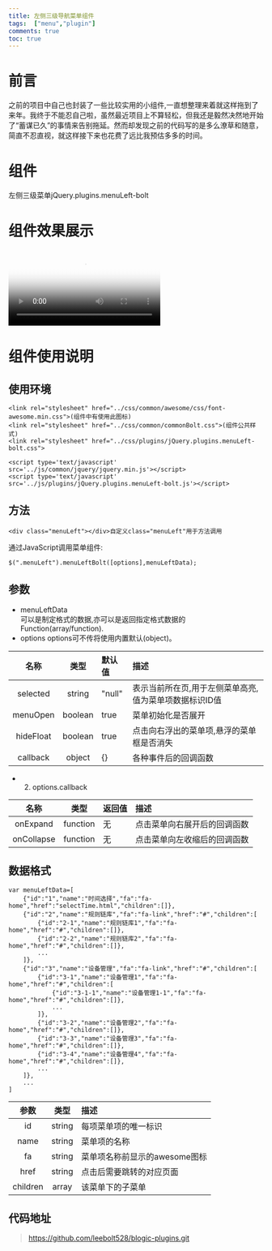 ```yaml
---
title: 左侧三级导航菜单组件
tags:  ["menu","plugin"]
comments: true
toc: true
---
```

# 前言
之前的项目中自己也封装了一些比较实用的小组件,一直想整理来着就这样拖到了来年。我终于不能忍自己啦，虽然最近项目上不算轻松，但我还是毅然决然地开始了“蓄谋已久”的事情来告别拖延。然而却发现之前的代码写的是多么潦草和随意，简直不忍直视，就这样接下来也花费了远比我预估多多的时间。
<!-- more -->
# 组件
左侧三级菜单jQuery.plugins.menuLeft-bolt
# 组件效果展示
<video id="video" controls="controls"   preload="preload" poster="\img\public\head.jpg">
    <source id="mp4" src="\video\plugin\Video_menuLeft.mp4" type="video/mp4">
    <source id="webm" src="http://media.w3.org/2010/05/sintel/trailer.webm" type="video/webm">
    <source id="ogv" src="http://media.w3.org/2010/ 05/sintel/trailer.ogv" type="video/ogg">
</video>

# 组件使用说明
## 使用环境

    <link rel="stylesheet" href="../css/common/awesome/css/font-awesome.min.css">(组件中有使用此图标)
    <link rel="stylesheet" href="../css/common/commonBolt.css">(组件公共样式)
    <link rel="stylesheet" href="../css/plugins/jQuery.plugins.menuLeft-bolt.css">

    <script type='text/javascript' src='../js/common/jquery/jquery.min.js'></script>
    <script type='text/javascript' src='../js/plugins/jQuery.plugins.menuLeft-bolt.js'></script>

## 方法

    <div class="menuLeft"></div>自定义class="menuLeft"用于方法调用

通过JavaScript调用菜单组件:

    $(".menuLeft").menuLeftBolt([options],menuLeftData);

## 参数
* menuLeftData     
可以是制定格式的数据,亦可以是返回指定格式数据的Function(array/function).
* options
options可不传将使用内置默认(object)。

| 名称          | 类型           | 默认值  | 描述  |
| :-----------: |:-------------:| :-----  |:-----|
| selected      | string        | "null"  |表示当前所在页,用于左侧菜单高亮,值为菜单项数据标识ID值|
| menuOpen      | boolean       |  true   |菜单初始化是否展开|
| hideFloat     | boolean       |  true   |点击向右浮出的菜单项,悬浮的菜单框是否消失|
| callback      | object        |   {}    |各种事件后的回调函数|

* 2. options.callback

| 名称          | 类型           | 返回值  | 描述  |
| :-----------: |:-------------:| :-----  |:-----|
| onExpand      | function       | 无     |点击菜单向右展开后的回调函数|
| onCollapse    | function       |  无    |点击菜单向左收缩后的回调函数|
## 数据格式

    var menuLeftData=[
        {"id":"1","name":"时间选择","fa":"fa-home","href":"selectTime.html","children":[]},
        {"id":"2","name":"规则链库","fa":"fa-link","href":"#","children":[
            {"id":"2-1","name":"规则链库1","fa":"fa-home","href":"#","children":[]},
            {"id":"2-2","name":"规则链库2","fa":"fa-home","href":"#","children":[]},
            ...
        ]},
        {"id":"3","name":"设备管理","fa":"fa-link","href":"#","children":[
            {"id":"3-1","name":"设备管理1","fa":"fa-home","href":"#","children":[
                {"id":"3-1-1","name":"设备管理1-1","fa":"fa-home","href":"#","children":[]},
                ...
            ]},
            {"id":"3-2","name":"设备管理2","fa":"fa-home","href":"#","children":[]},
            {"id":"3-3","name":"设备管理3","fa":"fa-home","href":"#","children":[]},
            {"id":"3-4","name":"设备管理4","fa":"fa-home","href":"#","children":[]},
            ...
        ]},
        ...
    ]


| 参数     | 类型       | 描述    |
| :------: |:---------:| :-----  |
| id       | string    | 每项菜单项的唯一标识  |
| name     | string    | 菜单项的名称   |
| fa       | string    | 菜单项名称前显示的awesome图标   |
| href     | string    | 点击后需要跳转的对应页面    |
| children | array     | 该菜单下的子菜单    |

## 代码地址
>https://github.com/leebolt528/blogic-plugins.git
    






